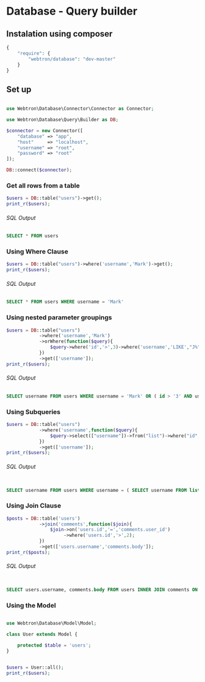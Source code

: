 Database - Query builder
=====

## Instalation using composer
```php
{
    "require": {
        "webtron/database": "dev-master"
    }
}
```
## Set up
```php

use Webtron\Database\Connector\Connector as Connector;

use Webtron\Database\Query\Builder as DB;

$connector = new Connector([
	"database" => "app",
	"host"     => "localhost",
	"username" => "root",
	"password" => "root"
]);

DB::connect($connector);
```

### Get all rows from a table
```php
$users = DB::table("users")->get();
print_r($users);
```
###### SQL Output
```SQL
SELECT * FROM users  
```

### Using Where Clause
```php
$users = DB::table("users")->where('username','Mark')->get();
print_r($users);
```
###### SQL Output
```SQL
SELECT * FROM users WHERE username = 'Mark' 
```


### Using nested parameter groupings
```php
$users = DB::table("users")
			->where('username','Mark')
			->orWhere(function($query){
				$query->where('id','>',3)->where('username','LIKE',"J%");
			})
			->get(['username']);
print_r($users);
```
###### SQL Output
```SQL
SELECT username FROM users WHERE username = 'Mark' OR ( id > '3' AND username LIKE 'J%' ) 
```

### Using Subqueries
```php
$users = DB::table("users")
			->where('username',function($query){
				$query->select(["username"])->from("list")->where("id",1);
			})
			->get(['username']);
print_r($users);
```
###### SQL Output
```SQL

SELECT username FROM users WHERE username = ( SELECT username FROM list WHERE id = '1' ) 
```


### Using Join Clause
```php
$posts = DB::table('users')
			->join('comments',function($join){
				$join->on('users.id','=','comments.user_id')
					 ->where('users.id','>',2);
			})
			->get(['users.username','comments.body']);
print_r($posts);
```
###### SQL Output
```SQL

SELECT users.username, comments.body FROM users INNER JOIN comments ON users.id = comments.user_id AND users.id > 2
```

### Using the Model
```php

use Webtron\Database\Model\Model;

class User extends Model {

	protected $table = 'users';
}
```
```php

$users = User::all();
print_r($users);
```


